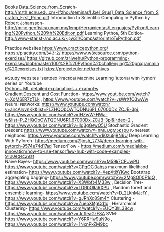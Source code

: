 Books
Data_Science_from_Scratch- http://math.ecnu.edu.cn/~lfzhou/seminar/[Joel_Grus]_Data_Science_from_Scratch_First_Princ.pdf
Introduction to Scientific Computing in Python by Robert Johansson- http://mmc.geofisica.unam.mx/femp/Herramientas/Lenguajes/Python/Learning%20Python,%205th%20Edition.pdf
Learning Python, 5th Edition- http://www-star.st-and.ac.uk/~pw31/CompAstro/IntroToPython.pdf


Practice websites
https://www.practicepython.org/
https://practity.com/343-2/
https://www.w3resource.com/python-exercises/
https://github.com/zhiwehu/Python-programming-exercises/blob/master/100%2B%20Python%20challenging%20programming%20exercises.txt
https://projecteuler.net/archives

  
#Study websites
'sentdex Practical Machine Learning Tutorial with Python' series on Youtube   
[Python+ ML detailed explanations + examples](https://stackabuse.com/tag/python/)  
Gradient Descent and Cost Function- https://www.youtube.com/watch?v=XdM6ER7zTLk , https://www.youtube.com/watch?v=vsWrXfO3wWw 
Neural Networks: https://www.youtube.com/watch?v=aircAruvnKk&list=PLZHQObOWTQDNU6R1_67000Dx_ZCJB-3pi, https://www.youtube.com/watch?v=IHZwWFHWa-w&list=PLZHQObOWTQDNU6R1_67000Dx_ZCJB-3pi&index=2 , https://www.youtube.com/watch?v=Ilg3gGewQ5U 
Stochastic Gradient Descent: https://www.youtube.com/watch?v=hMLUgM6kTp8 
K-nearest neighbors: https://www.youtube.com/watch?v=1i0zu9jHN6U 
Deep Learning With PyTorch- https://medium.com/@josh_2774/deep-learning-with-pytorch-9574e74d17ad 
TensorFlow - https://medium.com/ymedialabs-innovation/how-to-use-tensorflow-hub-with-code-examples-9100edec29af  
Naive Bayes- https://www.youtube.com/watch?v=M59h7CFUwPU , https://www.youtube.com/watch?v=CPqOCI0ahss 
maximum likelihood estimation- https://www.youtube.com/watch?v=XepXtl9YKwc 
Bootstrap aggregating bagging- https://www.youtube.com/watch?v=2Mg8QD0F1dQ , https://www.youtube.com/watch?v=X3Wbfb4M33w , 
Decision Tree- https://www.youtube.com/watch?v=LDRbO9a6XPU , 
Random forest and ensemble learning- https://www.youtube.com/watch?v=D_2LkhMJcfY , https://www.youtube.com/watch?v=gJRhXp8Sm4Y 
Clustering - https://www.youtube.com/watch?v=ZueoXMgCd1c , 
Hierarchical Clustering- https://www.youtube.com/watch?v=EUQY3hL38cw , https://www.youtube.com/watch?v=JcfIeaGzF8A
SVM- https://www.youtube.com/watch?v=Y6RRHw9uN9o , https://www.youtube.com/watch?v=1NxnPkZM9bc 



